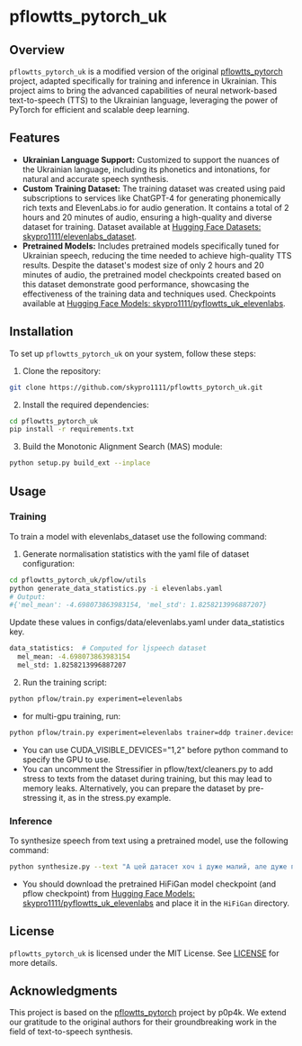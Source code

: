 # pflowtts_pytorch_uk

## Overview

`pflowtts_pytorch_uk` is a modified version of the original [pflowtts_pytorch](https://github.com/p0p4k/pflowtts_pytorch) project, adapted specifically for training and inference in Ukrainian. This project aims to bring the advanced capabilities of neural network-based text-to-speech (TTS) to the Ukrainian language, leveraging the power of PyTorch for efficient and scalable deep learning. 

## Features

- **Ukrainian Language Support:** Customized to support the nuances of the Ukrainian language, including its phonetics and intonations, for natural and accurate speech synthesis.
- **Custom Training Dataset:** The training dataset was created using paid subscriptions to services like ChatGPT-4 for generating phonemically rich texts and ElevenLabs.io for audio generation. It contains a total of 2 hours and 20 minutes of audio, ensuring a high-quality and diverse dataset for training. Dataset available at [Hugging Face Datasets: skypro1111/elevenlabs_dataset](https://huggingface.co/datasets/skypro1111/elevenlabs_dataset).
- **Pretrained Models:** Includes pretrained models specifically tuned for Ukrainian speech, reducing the time needed to achieve high-quality TTS results. Despite the dataset's modest size of only 2 hours and 20 minutes of audio, the pretrained model checkpoints created based on this dataset demonstrate good performance, showcasing the effectiveness of the training data and techniques used. Checkpoints available at [Hugging Face Models: skypro1111/pyflowtts_uk_elevenlabs](https://huggingface.co/skypro1111/pyflowtts_uk_elevenlabs).

## Installation

To set up `pflowtts_pytorch_uk` on your system, follow these steps:

1. Clone the repository:
```bash
git clone https://github.com/skypro1111/pflowtts_pytorch_uk.git 
```
2. Install the required dependencies:
```bash
cd pflowtts_pytorch_uk
pip install -r requirements.txt
```
3. Build the Monotonic Alignment Search (MAS) module:
```bash
python setup.py build_ext --inplace
```

## Usage

### Training

To train a model with elevenlabs_dataset use the following command:
1. Generate normalisation statistics with the yaml file of dataset configuration:
```bash
cd pflowtts_pytorch_uk/pflow/utils
python generate_data_statistics.py -i elevenlabs.yaml
# Output:
#{'mel_mean': -4.698073863983154, 'mel_std': 1.8258213996887207}
```
Update these values in configs/data/elevenlabs.yaml under data_statistics key.
```bash
data_statistics:  # Computed for ljspeech dataset
  mel_mean: -4.698073863983154
  mel_std: 1.8258213996887207
```
2. Run the training script:
```bash
python pflow/train.py experiment=elevenlabs
```
 - for multi-gpu training, run:
```bash
python pflow/train.py experiment=elevenlabs trainer=ddp trainer.devices=[0,1,2]
```
* You can use CUDA_VISIBLE_DEVICES="1,2" before python command to specify the GPU to use.
* You can uncomment the Stressifier in pflow/text/cleaners.py to add stress to texts from the dataset during training, but this may lead to memory leaks. Alternatively, you can prepare the dataset by pre-stressing it, as in the stress.py example.

### Inference
To synthesize speech from text using a pretrained model, use the following command:
```bash
python synthesize.py --text "А цей датасет хоч і дуже малий, але дуже потужний."
```
* You should download the pretrained HiFiGan model checkpoint (and pflow checkpoint) from [Hugging Face Models: skypro1111/pyflowtts_uk_elevenlabs](https://huggingface.co/skypro1111/pyflowtts_uk_elevenlabs/blob/main/generator_v1) and place it in the `HiFiGan` directory.


## License

`pflowtts_pytorch_uk` is licensed under the MIT License. See [LICENSE](LICENSE) for more details.

## Acknowledgments

This project is based on the [pflowtts_pytorch](https://github.com/p0p4k/pflowtts_pytorch) project by p0p4k. We extend our gratitude to the original authors for their groundbreaking work in the field of text-to-speech synthesis.
